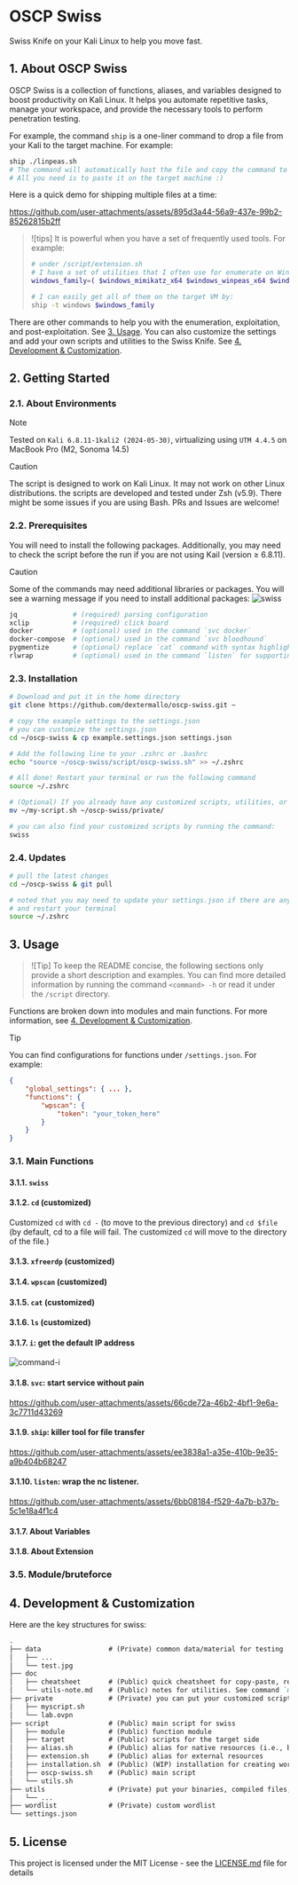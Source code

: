 
# OSCP Swiss

Swiss Knife on your Kali Linux to help you move fast.

## 1. About OSCP Swiss

OSCP Swiss is a collection of functions, aliases, and variables designed to boost productivity on Kali Linux. It helps you automate repetitive tasks, manage your workspace, and provide the necessary tools to perform penetration testing.

For example, the command `ship` is a one-liner command to drop a file from your Kali to the target machine. For example:

```bash
ship ./linpeas.sh
# The command will automatically host the file and copy the command to fetch it to your click board automatically.
# All you need is to paste it on the target machine :)
```

Here is a quick demo for shipping multiple files at a time:

https://github.com/user-attachments/assets/895d3a44-56a9-437e-99b2-85262815b2ff

> ![tips]
> It is powerful when you have a set of frequently used tools. For example:
> ```bash
> # under /script/extension.sh
> # I have a set of utilities that I often use for enumerate on Windows
> windows_family=( $windows_mimikatz_x64 $windows_winpeas_x64 $windows_powerview $windows_powerup ... )
> 
> # I can easily get all of them on the target VM by:
> ship -t windows $windows_family
> ```

There are other commands to help you with the enumeration, exploitation, and post-exploitation. See [3. Usage](#3-usage). You can also customize the settings and add your own scripts and utilities to the Swiss Knife. See [4. Development & Customization](#4-development--customization). 

## 2. Getting Started

### 2.1. About Environments
>[!NOTE]
> Tested on `Kali 6.8.11-1kali2 (2024-05-30)`, virtualizing using `UTM 4.4.5` on MacBook Pro (M2, Sonoma 14.5)

>[!Caution]
> The script is designed to work on Kali Linux. It may not work on other Linux distributions.
> the scripts are developed and tested under Zsh (v5.9). There might be some issues if you are using Bash. PRs and Issues are welcome!

### 2.2. Prerequisites

You will need to install the following packages. Additionally, you may need to check the script before the run if you are not using Kail (version ≥ 6.8.11).

> [!CAUTION]
> Some of the commands may need additional libraries or packages. 
> You will see a warning message if you need to install additional packages:
> ![swiss](demo/external-pacakge-hint.png)

```sh
jq              # (required) parsing configuration
xclip           # (required) click board
docker          # (optional) used in the command `svc docker`
docker-compose  # (optional) used in the command `svc bloodhound`
pygmentize      # (optional) replace `cat` command with syntax highlighting
rlwrap          # (optional) used in the command `listen` for supporting arrow keys
```

### 2.3. Installation

```bash
# Download and put it in the home directory
git clone https://github.com/dextermallo/oscp-swiss.git ~

# copy the example settings to the settings.json
# you can customize the settings.json
cd ~/oscp-swiss & cp example.settings.json settings.json

# Add the following line to your .zshrc or .bashrc
echo "source ~/oscp-swiss/script/oscp-swiss.sh" >> ~/.zshrc

# All done! Restart your terminal or run the following command
source ~/.zshrc

# (Optional) If you already have any customized scripts, utilities, or wordlists, you can put them in the following directories:
mv ~/my-script.sh ~/oscp-swiss/private/

# you can also find your customized scripts by running the command:
swiss
```

### 2.4. Updates

```bash
# pull the latest changes
cd ~/oscp-swiss & git pull

# noted that you may need to update your settings.json if there are any changes
# and restart your terminal
source ~/.zshrc
```

## 3. Usage

> ![Tip]
> To keep the README concise, the following sections only provide a short description and examples. You can find more detailed information by running the command `<command> -h` or read it under the `/script` directory.

Functions are broken down into modules and main functions. For more information, see [4. Development & Customization](#4-development--customization).

>[!TIP]
> You can find configurations for functions under `/settings.json`. For example:
> ```json
> {
>     "global_settings": { ... },
>     "functions": {
>         "wpscan": {
>             "token": "your_token_here"
>         }
>     }
> }
> ```

### 3.1. Main Functions

#### 3.1.1. `swiss`

#### 3.1.2. `cd` (customized)

Customized `cd` with `cd -` (to move to the previous directory) and `cd $file` (by default, cd to a file will fail. The customized `cd` will move to the directory of the file.)

#### 3.1.3. `xfreerdp` (customized)

#### 3.1.4. `wpscan` (customized)

#### 3.1.5. `cat` (customized)

#### 3.1.6. `ls` (customized)

#### 3.1.7. `i`: get the default IP address

![command-i](demo/command-i.gif)

#### 3.1.8. `svc`: start service without pain

https://github.com/user-attachments/assets/66cde72a-46b2-4bf1-9e6a-3c7711d43269

#### 3.1.9. `ship`: killer tool for file transfer

https://github.com/user-attachments/assets/ee3838a1-a35e-410b-9e35-a9b404b68247

#### 3.1.10. `listen`: wrap the nc listener.

https://github.com/user-attachments/assets/6bb08184-f529-4a7b-b37b-5c1e18a4f1c4

#### 3.1.7. About Variables

#### 3.1.8. About Extension


### 3.5. Module/bruteforce

## 4. Development & Customization

Here are the key structures for swiss:

```md
.
├── data                 # (Private) common data/material for testing 
│   ├── ...
│   └── test.jpg
├── doc 
│   ├── cheatsheet       # (Public) quick cheatsheet for copy-paste, review, etc. See command `cheatsheet`.
│   └── utils-note.md    # (Public) notes for utilities. See command `memory`.
├── private              # (Private) you can put your customized script, .ovpn file, etc.
│   ├── myscript.sh
│   └── lab.ovpn
├── script               # (Public) main script for swiss
│   ├── module           # (Public) function module
│   ├── target           # (Public) scripts for the target side
│   ├── alias.sh         # (Public) alias for native resources (i.e., binaries, executables) on Kali
│   ├── extension.sh     # (Public) alias for external resources
│   ├── installation.sh  # (Public) (WIP) installation for creating wordlist, downloading binaries, etc.
│   ├── oscp-swiss.sh    # (Public) main script
│   └── utils.sh  
├── utils                # (Private) put your binaries, compiled files, utilities (e.g., pspy)
│   └── ...
├── wordlist             # (Private) custom wordlist
└── settings.json
```

## 5. License

This project is licensed under the MIT License - see the [LICENSE.md](LICENSE.md) file for details

<!-- ## Acknowledgments -->
